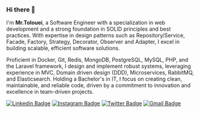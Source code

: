 ### Hi there 👋

I'm **Mr.Tolouei**, a Software Engineer with a specialization in web development and a strong foundation in SOLID principles and best practices. With expertise in design patterns such as Repository/Service, Facade, Factory, Strategy, Decorator, Observer and Adapter, I excel in building scalable, efficient software solutions.

Proficient in Docker, Git, Redis, MongoDB, PostgreSQL, MySQL, PHP, and the Laravel framework, I design and implement robust systems, leveraging experience in MVC, Domain driven design (DDD), Microservices, RabbitMQ, and Elasticsearch. Holding a Bachelor's in IT, I focus on creating clean, maintainable, and reliable code, driven by a commitment to innovation and excellence in team-driven projects.

[![Linkedin Badge](https://img.shields.io/badge/-mrtolouei-blue?style=flat-square&logo=Linkedin&logoColor=white&link=https://www.linkedin.com/in/mrtolouei/)](https://www.linkedin.com/in/mrtolouei/)
[![Instagram Badge](https://img.shields.io/badge/-mrtolouei-purple?style=flat-square&logo=instagram&logoColor=white&link=https://instagram.com/mrtolouei/)](https://instagram.com/mrtolouei)
[![Twitter Badge](https://img.shields.io/badge/-mrtolouei-blue?style=flat-square&logo=twitter&logoColor=white&link=https://twitter.com/mrtolouei/)](https://twitter.com/mrtolouei)
[![Gmail Badge](https://img.shields.io/badge/-mrtolouei.com@gmail.com-c14438?style=flat-square&logo=Gmail&logoColor=white&link=mailto:mrtolouei.com@gmail.com)](mailto:mrtolouei.com@gmail.com)
